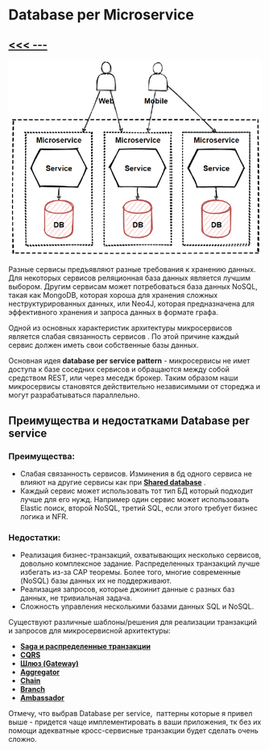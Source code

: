 # Database per Microservice
## [<<< ---](../micro.md)
![image.png](databasepermicro/image.png)

Разные сервисы предъявляют разные требования к хранению данных. Для некоторых сервисов реляционная база данных является лучшим выбором. Другим сервисам может потребоваться база данных NoSQL, такая как MongoDB, которая хороша для хранения сложных неструктурированных данных, или Neo4J, которая предназначена для эффективного хранения и запроса данных в формате графа.

Одной из основных характеристик архитектуры микросервисов является слабая связанность сервисов . По этой причине каждый сервис должен иметь свои собственные базы данных.

Основная идея **database per service pattern** - микросервисы не имет доступа к базе соседних сервисов и обращаются между собой средством REST, или через меседж брокер. Таким образом наши микросервисы становятся действительно независимыми от стореджа и могут разрабатываться параллельно.

## Преимущества и недостатками Database per service

### Преимущества:

- Слабая связанность сервисов. Изминения в бд одного сервиса не влияют на другие сервисы как при [**Shared database**](Shared%20database%2050f167614aad4ce28f3a5355b616dfda.md) .
- Каждый сервис может использовать тот тип БД который подходит лучше для его нужд. Например один сервис может использовать Elastic поиск, второй NoSQL, третий SQL, если этого требует бизнес логика и NFR.

### Недостатки:

- Реализация бизнес-транзакций, охватывающих несколько сервисов, довольно комплексное задание. Распределенных транзакций лучше избегать из-за CAP теоремы. Более того, многие современные (NoSQL) базы данных их не поддерживают.
- Реализация запросов, которые джоинит данные с разных баз данных, не тривиальная задача.
- Сложность управления несколькими базами данных SQL и NoSQL.

Существуют различные шаблоны/решения для реализации транзакций и запросов для микросервисной архитектуры:

- [**Saga и распределенные транзакции**](saga.md)
- [**CQRS**](cqrs.md)
- [**Шлюз (Gateway)**](../%D0%91%D0%B0%D0%B7%D0%BE%D0%B2%D1%8B%D0%B5%20%D0%BF%D0%B0%D1%82%D1%82%D0%B5%D1%80%D0%BD%D1%8B%201a0aa0bab3524861858579af05c60be4/%D0%A8%D0%BB%D1%8E%D0%B7%20(Gateway)%209e1eb7be2e4d40a39fbf450b2f474341.md)
- [**Aggregator**](aggregator.md)
- [**Chain**](chain.md)
- [**Branch**](branch.md)
- [**Ambassador**](ambassador.md)

Отмечу, что выбрав Database per service,  паттерны которые я привел выше - придется чаще имплементировать в ваши приложения, тк без их помощи адекватные кросс-сервисные транзакции будет сделать очень сложно.